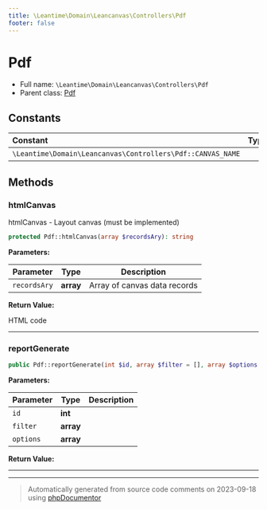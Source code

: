 ```yaml
---
title: \Leantime\Domain\Leancanvas\Controllers\Pdf
footer: false
---
```


# Pdf





* Full name: `\Leantime\Domain\Leancanvas\Controllers\Pdf`
* Parent class: [Pdf](../../../../../classes.md)



## Constants

| Constant | Type | Value |
|:---      |:---  |:---   |
|`\Leantime\Domain\Leancanvas\Controllers\Pdf::CANVAS_NAME`||&#039;lean&#039;|

## Methods

### htmlCanvas

htmlCanvas -  Layout canvas (must be implemented)

```php
protected Pdf::htmlCanvas(array $recordsAry): string
```








**Parameters:**

| Parameter | Type | Description |
|-----------|------|-------------|
| `recordsAry` | **array** | Array of canvas data records |


**Return Value:**

HTML code



---
### reportGenerate



```php
public Pdf::reportGenerate(int $id, array $filter = [], array $options = []): string
```








**Parameters:**

| Parameter | Type | Description |
|-----------|------|-------------|
| `id` | **int** |  |
| `filter` | **array** |  |
| `options` | **array** |  |


**Return Value:**





---


---
> Automatically generated from source code comments on 2023-09-18 using [phpDocumentor](http://www.phpdoc.org/)
